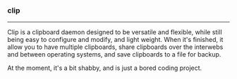 ### clip
- - - - - -

Clip is a clipboard daemon designed to be versatile and flexible, while still being easy to configure and modify, and light weight.
When it's finished, it allow you to have multiple clipboards, share clipboards over the interwebs and between operating systems, and save clipboards to a file for backup. 

At the moment, it's a bit shabby, and is just a bored coding project.
